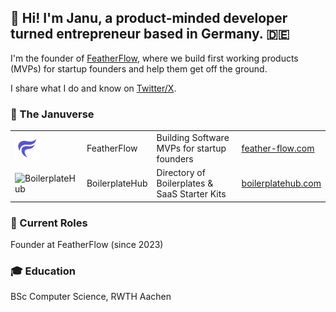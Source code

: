 ## 👋 Hi! I'm Janu, a product-minded developer turned entrepreneur based in Germany. 🇩🇪

I'm the founder of [FeatherFlow](http://feather-flow.com/), where we build first working products (MVPs) for startup founders and help them get off the ground.

I share what I do and know on [Twitter/X](https://twitter.com/JanuBuilds).

### 🌌 The Januverse

| | | | |
|:-----|:-----|:--------|:----|
| <img src="fflogo.png" width="40" height="40" alt="FeatherFlow"> | FeatherFlow | Building Software MVPs for startup founders | [feather-flow.com](https://feather-flow.com) |
| <img src="https://boilerplatehub.com/logo.png" width="40" height="40" alt="BoilerplateHub"> | BoilerplateHub | Directory of Boilerplates & SaaS Starter Kits | [boilerplatehub.com](https://boilerplatehub.com) |
### 🧳 Current Roles
Founder at FeatherFlow (since 2023)

### 🎓 Education
BSc Computer Science, RWTH Aachen
